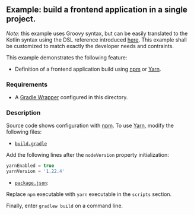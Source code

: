 ## Example: build a frontend application in a single project.

_Note_: this example uses Groovy syntax, but can be easily translated to the Kotlin syntax using the DSL reference
introduced [here][dsl-reference]. This example shall be customized to match exactly the developer needs and contraints.

This example demonstrates the following feature:
- Definition of a frontend application build using [npm][npm] or [Yarn][classic-yarn].

### Requirements

- A [Gradle Wrapper][gradle-wrapper] configured in this directory.

### Description

Source code shows configuration with [npm][npm]. To use [Yarn][classic-yarn], modify the following files:

- [`build.gradle`](build.gradle)

Add the following lines after the `nodeVersion` property initialization:

```groovy
yarnEnabled = true
yarnVersion = '1.22.4'
```

- [`package.json`](package.json):

Replace `npm` executable with `yarn` executable in the `scripts` section.

Finally, enter `gradlew build` on a command line.

[classic-yarn]: <https://classic.yarnpkg.com/> (Yarn 1.x)
[dsl-reference]: <../../README.md#dsl-reference> (DSL reference)
[gradle-wrapper]: <https://docs.gradle.org/current/userguide/gradle_wrapper.html> (Gradle Wrapper)
[npm]: <https://www.npmjs.com/> (npm)
